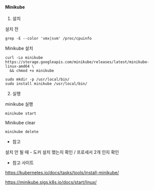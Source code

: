 #### Minikube 

1. 설치

설치 전 

```
grep -E --color 'vmx|svm' /proc/cpuinfo
```



Minikube 설치 

```shell
curl -Lo minikube https://storage.googleapis.com/minikube/releases/latest/minikube-linux-amd64 \
  && chmod +x minikube
```



```shell
sudo mkdir -p /usr/local/bin/
sudo install minikube /usr/local/bin/
```



2. 실행

minikube 실행 

```shell
minikube start
```



Minikube clear

```shell
minikube delete
```





- 참고

설치 안 될 때 - 도커 설치 했는지 확인 / 프로세서 2개 인지 확인 

- 참고 사이트

 https://kubernetes.io/docs/tasks/tools/install-minikube/ 

 https://minikube.sigs.k8s.io/docs/start/linux/ 